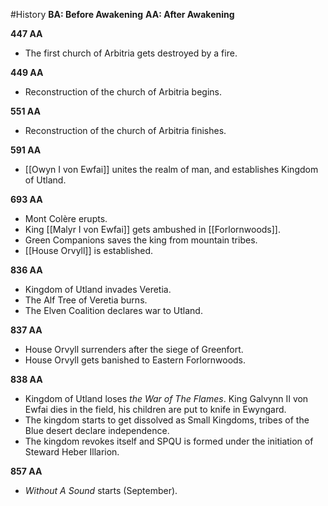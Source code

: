 #History 
**BA: Before Awakening**
**AA: After Awakening**

**447 AA**
- The first church of Arbitria gets destroyed by a fire.

**449 AA**
- Reconstruction of the church of Arbitria begins.

**551 AA**
- Reconstruction of the church of Arbitria finishes.

**591 AA**
- [[Owyn I von Ewfai]] unites the realm of man, and establishes Kingdom of Utland.

**693 AA**
- Mont Colère erupts.
- King [[Malyr I von Ewfai]] gets ambushed in [[Forlornwoods]].
- Green Companions saves the king from mountain tribes.
- [[House Orvyll]] is established.

**836 AA**
- Kingdom of Utland invades Veretia.
- The Alf Tree of Veretia burns.
- The Elven Coalition declares war to Utland.

**837 AA**
- House Orvyll surrenders after the siege of Greenfort.
- House Orvyll gets banished to Eastern Forlornwoods.

**838 AA**
- Kingdom of Utland loses *the War of The Flames*. King Galvynn II von Ewfai dies in the field, his children are put to knife in Ewyngard.
- The kingdom starts to get dissolved as Small Kingdoms, tribes of the Blue desert declare independence.
- The kingdom revokes itself and SPQU is formed under the initiation of Steward Heber Illarion.

**857 AA**
- *Without A Sound* starts (September).